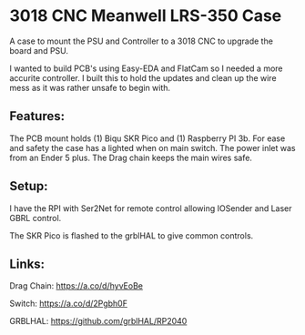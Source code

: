 # 3018 CNC Meanwell LRS-350 Case

A case to mount the PSU and Controller to a 3018 CNC to upgrade the board and PSU.

I wanted to build PCB's using Easy-EDA and FlatCam so I needed a more accurite controller. I built this to hold the updates and clean up the wire mess as it was rather unsafe to begin with. 

## Features:
The PCB mount holds (1) Biqu SKR Pico and (1) Raspberry PI 3b.
For ease and safety the case has a lighted when on main switch.
The power inlet was from an Ender 5 plus. 
The Drag chain keeps the main wires safe. 

## Setup:
I have the RPI with Ser2Net for remote control allowing IOSender and Laser GBRL control.

The SKR Pico is flashed to the grblHAL to give common controls. 



## Links:
Drag Chain:
https://a.co/d/hyvEoBe

Switch:
https://a.co/d/2Pgbh0F

GRBLHAL:
https://github.com/grblHAL/RP2040
